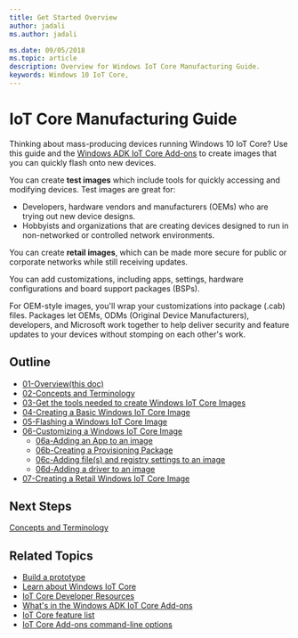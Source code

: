 ```yaml
---
title: Get Started Overview
author: jadali
ms.author: jadali

ms.date: 09/05/2018 
ms.topic: article 
description: Overview for Windows IoT Core Manufacturing Guide.
keywords: Windows 10 IoT Core, 
---
```


# IoT Core Manufacturing Guide

Thinking about mass-producing devices running Windows 10 IoT Core? Use this guide and the [Windows ADK IoT Core Add-ons](https://docs.microsoft.com/en-us/windows-hardware/manufacture/iot/iot-core-adk-addons) to create images that you can quickly flash onto new devices.

You can create **test images** which include tools for quickly accessing and modifying devices. Test images are great for:

* Developers, hardware vendors and manufacturers (OEMs) who are trying out new device designs.
* Hobbyists and organizations that are creating devices designed to run in non-networked or controlled network environments.

You can create **retail images**, which can be made more secure for public or corporate networks while still receiving updates.

You can add customizations, including apps, settings, hardware configurations and board support packages (BSPs).

For OEM-style images, you'll wrap your customizations into package (.cab) files. Packages let OEMs, ODMs (Original Device Manufacturers), developers, and Microsoft work together to help deliver security and feature updates to your devices without stomping on each other's work.

## Outline
* [01-Overview(this doc)](01-Overview.md)
* [02-Concepts and Terminology](02-ConceptsTerminology.md)
* [03-Get the tools needed to create Windows IoT Core Images](03-ToolsNeeded.md)
* [04-Creating a Basic Windows IoT Core Image](04-CreateBasicImage.md)
* [05-Flashing a Windows IoT Core Image](05-FlashingImage.md)
* [06-Customizing a Windows IoT Core Image](06-CustomizeImageOverview.md)
    * [06a-Adding an App to an image](06a-AddingApps.md)
    * [06b-Creating a Provisioning Package](06b-CreateProvisioningPackage.md)
    * [06c-Adding file(s) and registry settings to an image](06c-AddFileRegistrySettings.md)
    * [06d-Adding a driver to an image](06d-AddingDrivers.md)
* [07-Creating a Retail Windows IoT Core Image](07-CreateRetailImage.md)


## Next Steps
[Concepts and Terminology](02-ConceptsTerminology.md)

## Related Topics

* [Build a prototype](../GetStarted.md)
* [Learn about Windows IoT Core](https://developer.microsoft.com/en-us/windows/iotcore)
* [IoT Core Developer Resources](https://developer.microsoft.com/en-us/windows/iot)
* [What's in the Windows ADK IoT Core Add-ons](https://docs.microsoft.com/en-us/windows-hardware/manufacture/iot/iot-core-adk-addons)
* [IoT Core feature list](https://docs.microsoft.com/en-us/windows-hardware/manufacture/iot/iot-core-feature-list)
* [IoT Core Add-ons command-line options](https://docs.microsoft.com/en-us/windows-hardware/manufacture/iot/iot-core-adk-addons-command-line-options)
